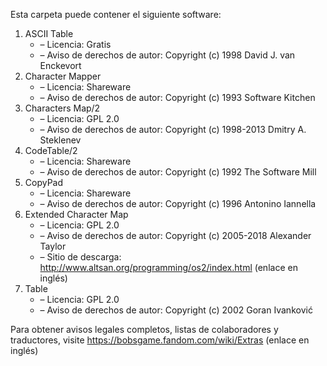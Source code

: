 ﻿Esta carpeta puede contener el siguiente software:

1. ASCII Table
   - – Licencia: Gratis
   - – Aviso de derechos de autor: Copyright (c) 1998 David J. van Enckevort
2. Character Mapper
   - – Licencia: Shareware
   - – Aviso de derechos de autor: Copyright (c) 1993 Software Kitchen
3. Characters Map/2
   - – Licencia: GPL 2.0
   - – Aviso de derechos de autor: Copyright (c) 1998-2013 Dmitry A. Steklenev
4. CodeTable/2
   - – Licencia: Shareware
   - – Aviso de derechos de autor: Copyright (c) 1992 The Software Mill
5. CopyPad
   - – Licencia: Shareware
   - – Aviso de derechos de autor: Copyright (c) 1996 Antonino Iannella
6. Extended Character Map
   - – Licencia: GPL 2.0
   - – Aviso de derechos de autor: Copyright (c) 2005-2018 Alexander Taylor
   - – Sitio de descarga: http://www.altsan.org/programming/os2/index.html (enlace en inglés)
7. Table
   - – Licencia: GPL 2.0
   - – Aviso de derechos de autor: Copyright (c) 2002 Goran Ivanković

Para obtener avisos legales completos, listas de colaboradores y traductores, visite https://bobsgame.fandom.com/wiki/Extras (enlace en inglés)
